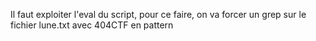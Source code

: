 Il faut exploiter l'eval du script, pour ce faire, on va forcer un grep sur le fichier lune.txt avec 404CTF en pattern
